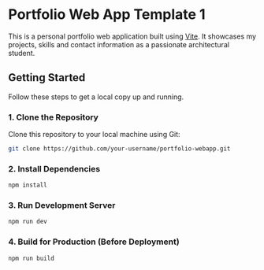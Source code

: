# Portfolio Web App Template 1

This is a personal portfolio web application built using [Vite](https://vitejs.dev/). It showcases my projects, skills and contact information as a passionate architectural student.

## Getting Started

Follow these steps to get a local copy up and running.

### 1. Clone the Repository

Clone this repository to your local machine using Git:

```bash
git clone https://github.com/your-username/portfolio-webapp.git
```

### 2. Install Dependencies

```bash
npm install
```

### 3. Run Development Server

```bash
npm run dev
```

### 4. Build for Production (Before Deployment)

```bash
npm run build
```

